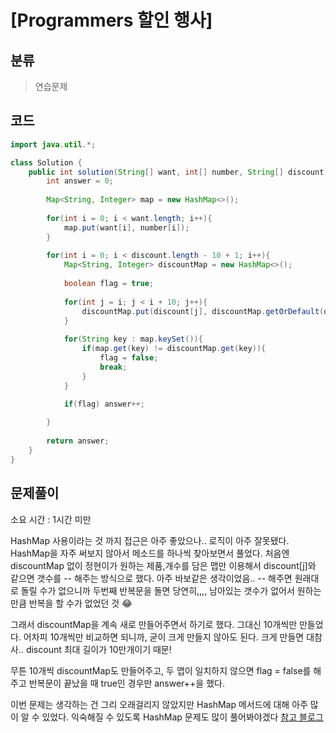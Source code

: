 # [Programmers 할인 행사]

## 분류
> 연습문제

## 코드
```java
import java.util.*;

class Solution {
    public int solution(String[] want, int[] number, String[] discount) {
        int answer = 0;
        
        Map<String, Integer> map = new HashMap<>();
        
        for(int i = 0; i < want.length; i++){
            map.put(want[i], number[i]);
        }
        
        for(int i = 0; i < discount.length - 10 + 1; i++){
            Map<String, Integer> discountMap = new HashMap<>();
            
            boolean flag = true;
            
            for(int j = i; j < i + 10; j++){
                discountMap.put(discount[j], discountMap.getOrDefault(discount[j], 0) + 1);  
            }
            
            for(String key : map.keySet()){
                if(map.get(key) != discountMap.get(key)){
                    flag = false;
                    break;
                }
            }
            
            if(flag) answer++;

        }
        
        return answer;
    }
}
```

## 문제풀이

소요 시간 : 1시간 미만

HashMap 사용이라는 것 까지 접근은 아주 좋았으나.. 로직이 아주 잘못됐다. HashMap을 자주 써보지 않아서 메소드를 하나씩 찾아보면서 풀었다.
처음엔 discountMap 없이 정현이가 원하는 제품,개수를 담은 맵만 이용해서 discount[j]와 같으면 갯수를 -- 해주는 방식으로 했다. 아주 바보같은 생각이었음.. -- 해주면 원래대로 돌릴 수가 없으니까 두번째 반복문을 돌면 당연히,,,, 남아있는 갯수가 없어서 원하는만큼 반복을 할 수가 없었던 것 😂

그래서 discountMap을 계속 새로 만들어주면서 하기로 했다. 그대신 10개씩만 만들었다. 어차피 10개씩만 비교하면 되니까, 굳이 크게 만들지 않아도 된다. 크게 만들면 대참사.. discount 최대 길이가 10만개이기 때문! 

무튼 10개씩 discountMap도 만들어주고, 두 맵이 일치하지 않으면 flag = false를 해주고 반복문이 끝났을 때 true인 경우만 answer++을 했다. 

이번 문제는 생각하는 건 그리 오래걸리지 않았지만 HashMap 메서드에 대해 아주 많이 알 수 있었다. 익숙해질 수 있도록 HashMap 문제도 많이 풀어봐야겠다
[참고 블로그](https://kadosholy.tistory.com/120)
